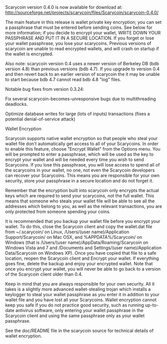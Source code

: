 Scarycoin version 0.4.0 is now available for download at:
http://sourceforge.net/projects/scarycoin/files/Scarycoin/scarycoin-0.4.0/

The main feature in this release is wallet private key encryption;
you can set a passphrase that must be entered before sending coins.
See below for more information; if you decide to encrypt your wallet,
WRITE DOWN YOUR PASSPHRASE AND PUT IT IN A SECURE LOCATION. If you
forget or lose your wallet passphrase, you lose your scarycoins.
Previous versions of scarycoin are unable to read encrypted wallets,
and will crash on startup if the wallet is encrypted.

Also note: scarycoin version 0.4 uses a newer version of Berkeley DB
(bdb version 4.8) than previous versions (bdb 4.7). If you upgrade
to version 0.4 and then revert back to an earlier version of scarycoin
the it may be unable to start because bdb 4.7 cannot read bdb 4.8
"log" files.


Notable bug fixes from version 0.3.24:

Fix several scarycoin-becomes-unresponsive bugs due to multithreading
deadlocks.

Optimize database writes for large (lots of inputs) transactions
(fixes a potential denial-of-service attack)


Wallet Encryption

Scarycoin supports native wallet encryption so that people who steal your
wallet file don't automatically get access to all of your Scarycoins.
In order to enable this feature, choose "Encrypt Wallet" from the
Options menu.  You will be prompted to enter a passphrase, which
will be used as the key to encrypt your wallet and will be needed
every time you wish to send Scarycoins.  If you lose this passphrase,
you will lose access to spend all of the scarycoins in your wallet,
no one, not even the Scarycoin developers can recover your Scarycoins.
This means you are responsible for your own security, store your
passphrase in a secure location and do not forget it.

Remember that the encryption built into scarycoin only encrypts the
actual keys which are required to send your scarycoins, not the full
wallet.  This means that someone who steals your wallet file will
be able to see all the addresses which belong to you, as well as the
relevant transactions, you are only protected from someone spending
your coins.

It is recommended that you backup your wallet file before you
encrypt your wallet.  To do this, close the Scarycoin client and
copy the wallet.dat file from ~/.scarycoin/ on Linux, /Users/(user
name)/Application Support/Scarycoin/ on Mac OSX, and %APPDATA%/Scarycoin/
on Windows (that is /Users/(user name)/AppData/Roaming/Scarycoin on
Windows Vista and 7 and /Documents and Settings/(user name)/Application
Data/Scarycoin on Windows XP).  Once you have copied that file to a
safe location, reopen the Scarycoin client and Encrypt your wallet.
If everything goes fine, delete the backup and enjoy your encrypted
wallet.  Note that once you encrypt your wallet, you will never be
able to go back to a version of the Scarycoin client older than 0.4.

Keep in mind that you are always responsible for your own security.
All it takes is a slightly more advanced wallet-stealing trojan which
installs a keylogger to steal your wallet passphrase as you enter it
in addition to your wallet file and you have lost all your Scarycoins.
Wallet encryption cannot keep you safe if you do not practice
good security, such as running up-to-date antivirus software, only
entering your wallet passphrase in the Scarycoin client and using the
same passphrase only as your wallet passphrase.

See the doc/README file in the scarycoin source for technical details
of wallet encryption.
